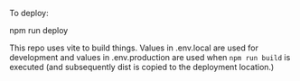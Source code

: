To deploy:

npm run deploy

This repo uses vite to build things. Values in .env.local are used for development and values in .env.production are used when `npm run build` is executed (and subsequently dist is copied to the deployment location.)

